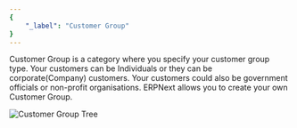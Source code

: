 ```yaml
---
{
	"_label": "Customer Group"
}
---
```


Customer Group is a category where you specify your customer group type. Your customers can be Individuals or they can be corporate(Company) customers. Your customers could also be government officials or non-profit organisations. ERPNext allows you to create your own Customer Group.



![Customer Group Tree](img/customer-group-tree.png)
